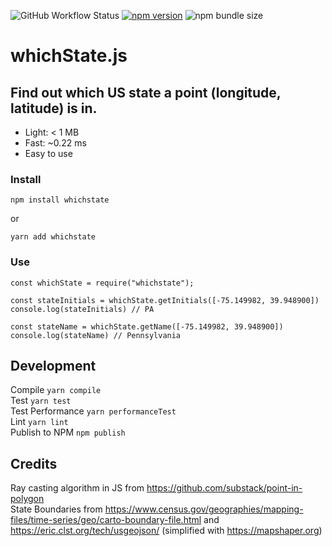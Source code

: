 ![GitHub Workflow Status](https://img.shields.io/github/workflow/status/rdvelazquez/whichstate.js/whichstateCI)
[![npm version](https://badge.fury.io/js/whichstate.svg)](https://badge.fury.io/js/whichstate) 
![npm bundle size](https://img.shields.io/bundlephobia/min/whichstate)

# whichState.js

## Find out which US state a point (longitude, latitude) is in.

- Light: < 1 MB  
- Fast: ~0.22 ms  
- Easy to use  

### Install

```
npm install whichstate
```

or

```
yarn add whichstate
```

### Use

```
const whichState = require("whichstate");

const stateInitials = whichState.getInitials([-75.149982, 39.948900])
console.log(stateInitials) // PA

const stateName = whichState.getName([-75.149982, 39.948900])
console.log(stateName) // Pennsylvania
```

## Development

Compile `yarn compile`  
Test `yarn test`  
Test Performance `yarn performanceTest`  
Lint `yarn lint`  
Publish to NPM `npm publish`

## Credits

Ray casting algorithm in JS from https://github.com/substack/point-in-polygon  
State Boundaries from https://www.census.gov/geographies/mapping-files/time-series/geo/carto-boundary-file.html and https://eric.clst.org/tech/usgeojson/ (simplified with https://mapshaper.org)
